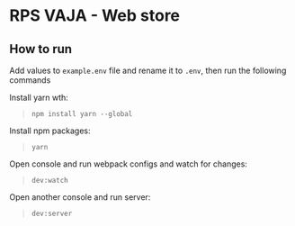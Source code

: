 # RPS VAJA - Web store

## How to run

Add values to `example.env` file and rename it to `.env`, then run the following commands

Install yarn wth:

> `npm install yarn --global`

Install npm packages:

> `yarn`

Open console and run webpack configs and watch for changes:

> `dev:watch`

Open another console and run server:

> `dev:server`
